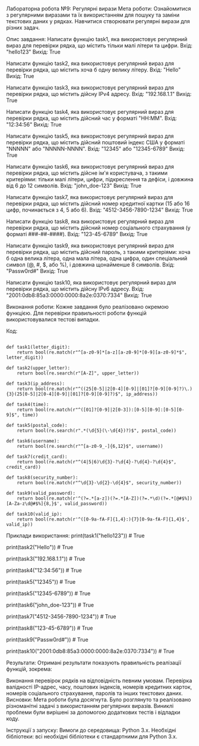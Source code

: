Лабораторна робота №9: Регулярні вирази
Мета роботи:
Ознайомитися з регулярними виразами та їх використанням для пошуку та заміни текстових даних у рядках. Навчитися створювати регулярні вирази для різних задач.

Опис завдання:
Написати функцію task1, яка використовує регулярний вираз для перевірки рядка, що містить тільки малі літери та цифри. Вхід: "hello123" Вихід: True

Написати функцію task2, яка використовує регулярний вираз для перевірки рядка, що містить хоча б одну велику літеру. Вхід: "Hello" Вихід: True

Написати функцію task3, яка використовує регулярний вираз для перевірки рядка, що містить дійсну IPv4 адресу. Вхід: "192.168.1.1" Вихід: True

Написати функцію task4, яка використовує регулярний вираз для перевірки рядка, що містить дійсний час у форматі "HH:MM". Вхід: "12:34:56" Вихід: True

Написати функцію task5, яка використовує регулярний вираз для перевірки рядка, що містить дійсний поштовий індекс США у форматі "NNNNN" або "NNNNN-NNNN". Вхід: "12345" або "12345-6789" Вихід: True

Написати функцію task6, яка використовує регулярний вираз для перевірки рядка, що містить дійсне ім'я користувача, з такими критеріями: тільки малі літери, цифри, підкреслення та дефіси, і довжина від 6 до 12 символів. Вхід: "john_doe-123" Вихід: True

Написати функцію task7, яка використовує регулярний вираз для перевірки рядка, що містить дійсний номер кредитної картки (15 або 16 цифр, починається з 4, 5 або 6). Вхід: "4512-3456-7890-1234" Вихід: True

Написати функцію task8, яка використовує регулярний вираз для перевірки рядка, що містить дійсний номер соціального страхування (у форматі ###-##-####). Вхід: "123-45-6789" Вихід: True

Написати функцію task9, яка використовує регулярний вираз для перевірки рядка, що містить дійсний пароль, з такими критеріями: хоча б одна велика літера, одна мала літера, одна цифра, один спеціальний символ (@, #, $, або %), і 
довжина щонайменше 8 символів. Вхід: "Passw0rd#" Вихід: True

Написати функцію task10, яка використовує регулярний вираз для перевірки рядка, що містить дійсну IPv6 адресу. Вхід: "2001:0db8:85a3:0000:0000:8a2e:0370:7334" Вихід: True

Виконання роботи:
Кожне завдання було реалізовано окремою функцією. Для перевірки правильності роботи функцій використовувалися тестові випадки.

Код:
```import re

def task1(letter_digit):
    return bool(re.match(r"^[a-z0-9]*[a-z][a-z0-9]*[0-9][a-z0-9]*$", letter_digit))

def task2(upper_letter):
    return bool(re.search(r"[A-Z]", upper_letter))

def task3(ip_address):
    return bool(re.match(r"^((25[0-5]|2[0-4][0-9]|[01]?[0-9][0-9]?)\.){3}(25[0-5]|2[0-4][0-9]|[01]?[0-9][0-9]?)$", ip_address))

def task4(time):
    return bool(re.match(r"^([01]?[0-9]|2[0-3]):[0-5][0-9]:[0-5][0-9]$", time))

def task5(postal_code):
    return bool(re.search(r".*(\d{5}(\-\d{4})?)$", postal_code))

def task6(username):
    return bool(re.search(r"^[a-z0-9_-]{6,12}$", username))

def task7(credit_card):
    return bool(re.match(r"^(4|5|6)\d{3}-?\d{4}-?\d{4}-?\d{4}$", credit_card))

def task8(security_number):
    return bool(re.match(r"^\d{3}-\d{2}-\d{4}$", security_number))

def task9(valid_password):
    return bool(re.match(r'^(?=.*[a-z])(?=.*[A-Z])(?=.*\d)(?=.*[@#$%])[A-Za-z\d@#$%]{8,}$', valid_password))

def task10(valid_ip):
    return bool(re.match(r'^([0-9a-fA-F]{1,4}:){7}[0-9a-fA-F]{1,4}$', valid_ip))
```
Приклади використання:
print(task1("hello123")) # True

print(task2("Hello")) # True

print(task3("192.168.1.1")) # True

print(task4("12:34:56")) # True

print(task5("12345")) # True

print(task5("12345-6789")) # True

print(task6("john_doe-123")) # True

print(task7("4512-3456-7890-1234")) # True

print(task8("123-45-6789")) # True

print(task9("Passw0rd#")) # True

print(task10("2001:0db8:85a3:0000:0000:8a2e:0370:7334")) # True


Результати:
Отримані результати показують правильність реалізації функцій, зокрема:


Виконання перевірок рядків на відповідність певним умовам.
Перевірка валідності IP-адрес, часу, поштових індексів, номерів кредитних карток, номерів соціального страхування, паролів та інших текстових даних.
Висновки:
Мета роботи була досягнута. Було розглянуто та реалізовано різноманітні задачі з використанням регулярних виразів. Виниклі проблеми були вирішені за допомогою додаткових тестів і відладки коду.


Інструкції з запуску:
Вимоги до середовища: Python 3.x.
Необхідні бібліотеки: всі необхідні бібліотеки є стандартними для Python 3.x.
